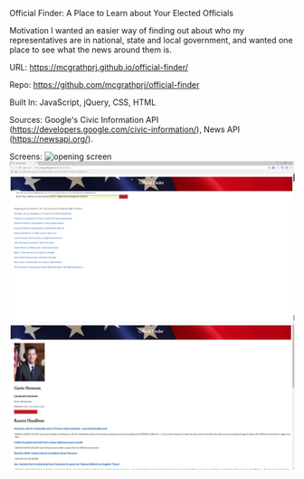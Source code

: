 Official Finder: A Place to Learn about Your Elected Officials

Motivation
I wanted an easier way of finding out about who my representatives are in national, state and local government, and wanted one place to see what the news around them is. 

URL: https://mcgrathprj.github.io/official-finder/

Repo: https://github.com/mcgrathprj/official-finder

Built In: JavaScript, jQuery, CSS, HTML

Sources: Google's Civic Information API (https://developers.google.com/civic-information/), News API (https://newsapi.org/). 

Screens: 
![opening screen](/screenshots/offiecial-finder-screen1.png)
![list of representatives](/screenshots/official-finder-list-of-representatives.png)
![page for an individual lawmaker (Gavin Newsom)](/screenshots/official-finder-newsom.png)